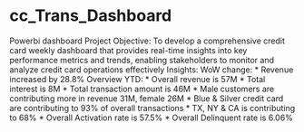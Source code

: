 # cc_Trans_Dashboard
Powerbi dashboard
Project Objective:
To develop a comprehensive credit card weekly dashboard that provides real-time insights into key performance metrics and trends, 
enabling stakeholders to monitor and analyze credit card operations effectively
Insights:
       WoW change:
           * Revenue increased by 28.8% 
       Overview YTD:
           * Overall revenue is 57M
           * Total interest is 8M
           * Total transaction amount is 46M
           * Male customers are contributing more in revenue 31M, female 26M
           * Blue & Silver credit card are contributing to 93% of overall transactions
           * TX, NY & CA is contributing to 68%
           * Overall Activation rate is 57.5%
           * Overall Delinquent rate is 6.06%
